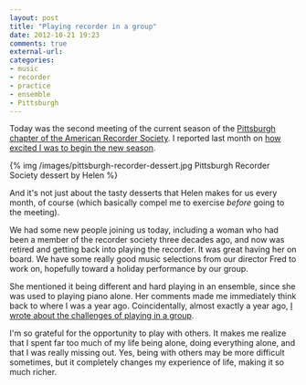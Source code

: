 ```yaml
---
layout: post
title: "Playing recorder in a group"
date: 2012-10-21 19:23
comments: true
external-url: 
categories: 
- music
- recorder
- practice
- ensemble
- Pittsburgh
---
```

Today was the second meeting of the current season of the [Pittsburgh chapter of the American Recorder Society](http://www.andrew.cmu.edu/user/lukas/pcars/Welcome.html). I reported last month on [how excited I was to begin the new season](/blog/2012/09/16/excited-by-the-new-season-of-the-pittsburgh-recorder-society/).

{% img /images/pittsburgh-recorder-dessert.jpg Pittsburgh Recorder Society dessert by Helen %}

And it's not just about the tasty desserts that Helen makes for us every month, of course (which basically compel me to exercise *before* going to the meeting).

We had some new people joining us today, including a woman who had been a member of the recorder society three decades ago, and now was retired and getting back into playing the recorder. It was great having her on board. We have some really good music selections from our director Fred to work on, hopefully toward a holiday performance by our group.

She mentioned it being different and hard playing in an ensemble, since she was used to playing piano alone. Her comments made me immediately think back to where I was a year ago. Coincidentally, almost exactly a year ago, [I wrote about the challenges of playing in a group](/blog/2011/10/30/harder-to-play-in-a-group-than-alone/).

I'm so grateful for the opportunity to play with others. It makes me realize that I spent far too much of my life being alone, doing everything alone, and that I was really missing out. Yes, being with others may be more difficult sometimes, but it completely changes my experience of life, making it so much richer.
